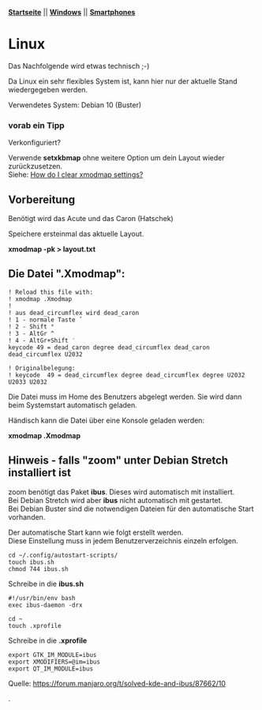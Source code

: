 **[Startseite](README.md)** || **[Windows](Windows.md)** || **[Smartphones](Smartphones.md)**

# Linux

Das Nachfolgende wird etwas technisch ;-)

Da Linux ein sehr flexibles System ist, kann hier nur der aktuelle Stand wiedergegeben werden.

Verwendetes System: Debian 10 (Buster)


### vorab ein Tipp
Verkonfiguriert?

Verwende **setxkbmap** ohne weitere Option um dein Layout wieder zurückzusetzen.  
Siehe: [How do I clear xmodmap settings?](https://askubuntu.com/a/1155211)

## Vorbereitung

Benötigt wird das Acute und das Caron (Hatschek)

Speichere ersteinmal das aktuelle Layout.

**xmodmap -pk > layout.txt**




## Die Datei ".Xmodmap":

```
! Reload this file with:
! xmodmap .Xmodmap
!
! aus dead_circumflex wird dead_caron
! 1 - normale Taste ˇ
! 2 - Shift °
! 3 - AltGr ^
! 4 - AltGr+Shift ′
keycode 49 = dead_caron degree dead_circumflex dead_caron dead_circumflex U2032

! Originalbelegung:
! keycode  49 = dead_circumflex degree dead_circumflex degree U2032 U2033 U2032
```
Die Datei muss im Home des Benutzers abgelegt werden. Sie wird dann beim Systemstart automatisch geladen.

Händisch kann die Datei über eine Konsole geladen werden:

**xmodmap .Xmodmap**



## Hinweis - falls "zoom" unter Debian Stretch installiert ist

zoom benötigt das Paket **ibus**. Dieses wird automatisch mit installiert.  
Bei Debian Stretch wird aber **ibus** nicht automatisch mit gestartet.  
Bei Debian Buster sind die notwendigen Dateien für den automatische Start vorhanden.  

Der automatische Start kann wie folgt erstellt werden.  
Diese Einstellung muss in jedem Benutzerverzeichnis einzeln erfolgen.  

```
cd ~/.config/autostart-scripts/
touch ibus.sh
chmod 744 ibus.sh
```

Schreibe in die **ibus.sh**
```
#!/usr/bin/env bash
exec ibus-daemon -drx
```

```
cd ~
touch .xprofile
```

Schreibe in die **.xprofile**
```
export GTK_IM_MODULE=ibus
export XMODIFIERS=@im=ibus
export QT_IM_MODULE=ibus
```

Quelle: https://forum.manjaro.org/t/solved-kde-and-ibus/87662/10




.
